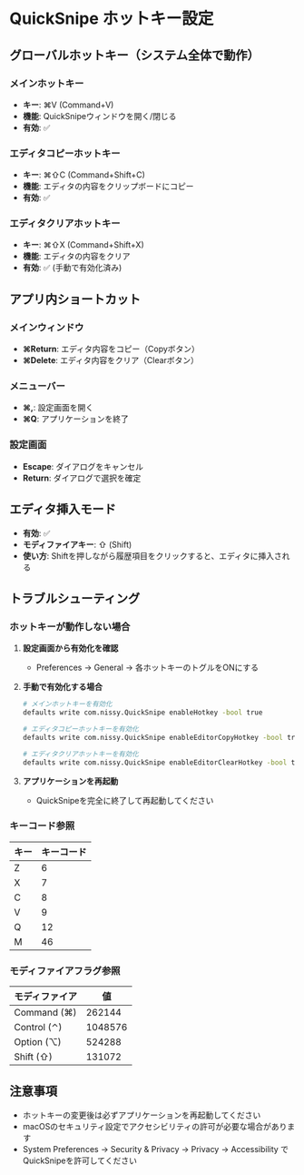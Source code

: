 # QuickSnipe ホットキー設定

## グローバルホットキー（システム全体で動作）

### メインホットキー
- **キー**: ⌘V (Command+V)
- **機能**: QuickSnipeウィンドウを開く/閉じる
- **有効**: ✅

### エディタコピーホットキー
- **キー**: ⌘⇧C (Command+Shift+C)  
- **機能**: エディタの内容をクリップボードにコピー
- **有効**: ✅

### エディタクリアホットキー
- **キー**: ⌘⇧X (Command+Shift+X)
- **機能**: エディタの内容をクリア
- **有効**: ✅ (手動で有効化済み)

## アプリ内ショートカット

### メインウィンドウ
- **⌘Return**: エディタ内容をコピー（Copyボタン）
- **⌘Delete**: エディタ内容をクリア（Clearボタン）

### メニューバー
- **⌘,**: 設定画面を開く
- **⌘Q**: アプリケーションを終了

### 設定画面
- **Escape**: ダイアログをキャンセル
- **Return**: ダイアログで選択を確定

## エディタ挿入モード
- **有効**: ✅
- **モディファイアキー**: ⇧ (Shift)
- **使い方**: Shiftを押しながら履歴項目をクリックすると、エディタに挿入される

## トラブルシューティング

### ホットキーが動作しない場合

1. **設定画面から有効化を確認**
   - Preferences → General → 各ホットキーのトグルをONにする

2. **手動で有効化する場合**
   ```bash
   # メインホットキーを有効化
   defaults write com.nissy.QuickSnipe enableHotkey -bool true
   
   # エディタコピーホットキーを有効化
   defaults write com.nissy.QuickSnipe enableEditorCopyHotkey -bool true
   
   # エディタクリアホットキーを有効化
   defaults write com.nissy.QuickSnipe enableEditorClearHotkey -bool true
   ```

3. **アプリケーションを再起動**
   - QuickSnipeを完全に終了して再起動してください

### キーコード参照

| キー | キーコード |
|-----|-----------|
| Z   | 6         |
| X   | 7         |
| C   | 8         |
| V   | 9         |
| Q   | 12        |
| M   | 46        |

### モディファイアフラグ参照

| モディファイア | 値      |
|---------------|---------|
| Command (⌘)   | 262144  |
| Control (⌃)   | 1048576 |
| Option (⌥)    | 524288  |
| Shift (⇧)     | 131072  |

## 注意事項

- ホットキーの変更後は必ずアプリケーションを再起動してください
- macOSのセキュリティ設定でアクセシビリティの許可が必要な場合があります
- System Preferences → Security & Privacy → Privacy → Accessibility でQuickSnipeを許可してください